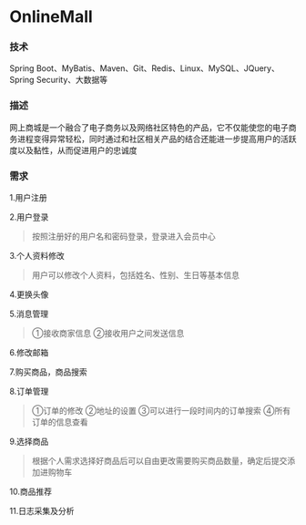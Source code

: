 # OnlineMall

### 技术
Spring Boot、MyBatis、Maven、Git、Redis、Linux、MySQL、JQuery、Spring Security、大数据等


### 描述
网上商城是一个融合了电子商务以及网络社区特色的产品，它不仅能使您的电子商务进程变得异常轻松，同时通过和社区相关产品的结合还能进一步提高用户的活跃度以及黏性，从而促进用户的忠诚度


### 需求
1.用户注册

2.用户登录
>按照注册好的用户名和密码登录，登录进入会员中心

3.个人资料修改
>用户可以修改个人资料，包括姓名、性别、生日等基本信息

4.更换头像

5.消息管理
>①接收商家信息
②接收用户之间发送信息

6.修改邮箱

7.购买商品，商品搜索

8.订单管理
>①订单的修改
②地址的设置
③可以进行一段时间内的订单搜索
④所有订单的信息查看

9.选择商品
>根据个人需求选择好商品后可以自由更改需要购买商品数量，确定后提交添加进购物车

10.商品推荐

11.日志采集及分析
